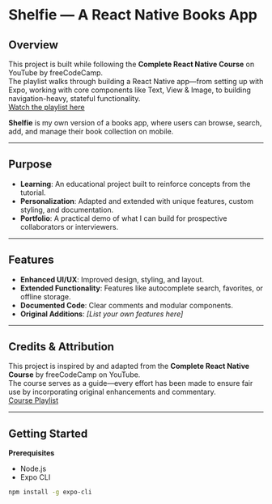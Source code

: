 # Shelfie — A React Native Books App

## Overview

This project is built while following the **Complete React Native Course** on YouTube by freeCodeCamp.  
The playlist walks through building a React Native app—from setting up with Expo, working with core components like Text, View & Image, to building navigation-heavy, stateful functionality.  
[Watch the playlist here](https://www.youtube.com/playlist?list=PL4cUxeGkcC9hNTz3sxqGTfxAwU-DIHJd2)

**Shelfie** is my own version of a books app, where users can browse, search, add, and manage their book collection on mobile.

---

## Purpose

- **Learning**: An educational project built to reinforce concepts from the tutorial.
- **Personalization**: Adapted and extended with unique features, custom styling, and documentation.
- **Portfolio**: A practical demo of what I can build for prospective collaborators or interviewers.

---

## Features

- **Enhanced UI/UX**: Improved design, styling, and layout.
- **Extended Functionality**: Features like autocomplete search, favorites, or offline storage.
- **Documented Code**: Clear comments and modular components.
- **Original Additions**: _[List your own features here]_

---

## Credits & Attribution

This project is inspired by and adapted from the **Complete React Native Course** by freeCodeCamp on YouTube.  
The course serves as a guide—every effort has been made to ensure fair use by incorporating original enhancements and commentary.  
[Course Playlist](https://www.youtube.com/playlist?list=PL4cUxeGkcC9hNTz3sxqGTfxAwU-DIHJd2)

---

## Getting Started

**Prerequisites**

- Node.js
- Expo CLI

```bash
npm install -g expo-cli

```

